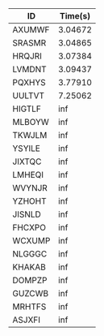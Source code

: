 |ID|Time(s)|
|-|-|
|AXUMWF|3.04672|
|SRASMR|3.04865|
|HRQJRI|3.07384|
|LVMDNT|3.09437|
|PQXHYS|3.77910|
|UULTVT|7.25062|
|HIGTLF|inf|
|MLBOYW|inf|
|TKWJLM|inf|
|YSYILE|inf|
|JIXTQC|inf|
|LMHEQI|inf|
|WVYNJR|inf|
|YZHOHT|inf|
|JISNLD|inf|
|FHCXPO|inf|
|WCXUMP|inf|
|NLGGGC|inf|
|KHAKAB|inf|
|DOMPZP|inf|
|GUZCWB|inf|
|MRHTFS|inf|
|ASJXFI|inf|

